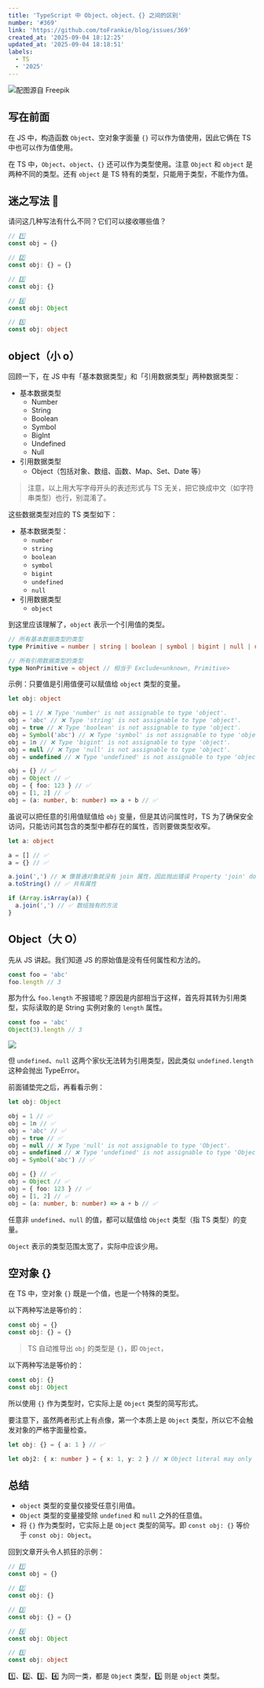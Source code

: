 ```yaml
---
title: 'TypeScript 中 Object、object、{} 之间的区别'
number: '#369'
link: 'https://github.com/toFrankie/blog/issues/369'
created_at: '2025-09-04 18:12:25'
updated_at: '2025-09-04 18:18:51'
labels:
  - TS
  - '2025'
---
```

![配图源自 Freepik](https://cdn.jsdelivr.net/gh/toFrankie/blog@main/images/2025/9/1756980702601.jpg)

## 写在前面

在 JS 中，构造函数 `Object`、空对象字面量 `{}` 可以作为值使用，因此它俩在 TS 中也可以作为值使用。

在 TS 中，`Object`、`object`、`{}` 还可以作为类型使用。注意 `Object` 和 `object` 是两种不同的类型。还有 `object` 是 TS 特有的类型，只能用于类型，不能作为值。


## 迷之写法 🤯

请问这几种写法有什么不同？它们可以接收哪些值？

```ts
// 1️⃣
const obj = {}

// 2️⃣
const obj: {} = {}

// 3️⃣
const obj: {}

// 4️⃣
const obj: Object

// 5️⃣
const obj: object
```

## object（小 o）

回顾一下，在 JS 中有「基本数据类型」和「引用数据类型」两种数据类型：

- 基本数据类型
    - Number
    - String
    - Boolean
    - Symbol
    - BigInt
    - Undefined
    - Null
- 引用数据类型
    - Object（包括对象、数组、函数、Map、Set、Date 等）

> 注意，以上用大写字母开头的表述形式与 TS 无关，把它换成中文（如字符串类型）也行，别混淆了。

这些数据类型对应的 TS 类型如下：

- 基本数据类型：
    - `number`
    - `string`
    - `boolean`
    - `symbol`
    - `bigint`
    - `undefined`
    - `null`
- 引用数据类型
    - `object`

到这里应该理解了，`object` 表示一个引用值的类型。

```ts
// 所有基本数据类型的类型
type Primitive = number | string | boolean | symbol | bigint | null | undefined

// 所有引用数据类型的类型
type NonPrimitive = object // 相当于 Exclude<unknown, Primitive>
```

示例：只要值是引用值便可以赋值给 `object` 类型的变量。

```ts
let obj: object

obj = 1 // ❌ Type 'number' is not assignable to type 'object'.
obj = 'abc' // ❌ Type 'string' is not assignable to type 'object'.
obj = true // ❌ Type 'boolean' is not assignable to type 'object'.
obj = Symbol('abc') // ❌ Type 'symbol' is not assignable to type 'object'.
obj = 1n // ❌ Type 'bigint' is not assignable to type 'object'.
obj = null // ❌ Type 'null' is not assignable to type 'object'.
obj = undefined // ❌ Type 'undefined' is not assignable to type 'object'.

obj = {} // ✅
obj = Object // ✅
obj = { foo: 123 } // ✅
obj = [1, 2] // ✅
obj = (a: number, b: number) => a + b // ✅
```

虽说可以把任意的引用值赋值给 `obj` 变量，但是其访问属性时，TS 为了确保安全访问，只能访问其包含的类型中都存在的属性，否则要做类型收窄。

```ts
let a: object

a = [] // ✅
a = {} // ✅

a.join(',') // ❌ 像普通对象就没有 join 属性，因此抛出错误 Property 'join' does not exist on type 'object'.
a.toString() // ✅ 共有属性

if (Array.isArray(a)) {
  a.join(',') // ✅ 数组独有的方法
}
```

## Object（大 O）

先从 JS 讲起。我们知道 JS 的原始值是没有任何属性和方法的。

```js
const foo = 'abc'
foo.length // 3
```

那为什么 `foo.length` 不报错呢？原因是内部相当于这样，首先将其转为引用类型，实际读取的是 String 实例对象的 `length` 属性。

```js
const foo = 'abc'
Object(3).length // 3
```

![](https://cdn.jsdelivr.net/gh/toFrankie/blog@main/images/2025/9/1756975794364.png)

但 `undefined`、`null` 这两个家伙无法转为引用类型，因此类似 `undefined.length` 这种会抛出 TypeError。

前面铺垫完之后，再看看示例：

```ts
let obj: Object

obj = 1 // ✅
obj = 1n // ✅
obj = 'abc' // ✅
obj = true // ✅
obj = null // ❌ Type 'null' is not assignable to type 'Object'.
obj = undefined // ❌ Type 'undefined' is not assignable to type 'Object'.
obj = Symbol('abc') // ✅

obj = {} // ✅
obj = Object // ✅
obj = { foo: 123 } // ✅
obj = [1, 2] // ✅
obj = (a: number, b: number) => a + b // ✅
```

任意非 `undefined`、`null` 的值，都可以赋值给 `Object` 类型（指 TS 类型）的变量。

`Object` 表示的类型范围太宽了，实际中应该少用。

## 空对象 {}

在 TS 中，空对象 `{}` 既是一个值，也是一个特殊的类型。

以下两种写法是等价的：

```ts
const obj = {}
const obj: {} = {}
```

> TS 自动推导出 `obj` 的类型是 `{}`，即 `Object`，

以下两种写法是等价的：

```ts
const obj: {}
const obj: Object
```

所以使用 `{}` 作为类型时，它实际上是 `Object` 类型的简写形式。

要注意下，虽然两者形式上有点像，第一个本质上是 `Object` 类型，所以它不会触发对象的严格字面量检查。

```ts
let obj: {} = { a: 1 } // ✅

let obj2: { x: number } = { x: 1, y: 2 } // ❌ Object literal may only specify known properties, and 'y' does not exist in type '{ x: number; }'.
```

## 总结

- `object` 类型的变量仅接受任意引用值。
- `Object` 类型的变量接受除 `undefined` 和 `null` 之外的任意值。
- 将 `{}` 作为类型时，它实际上是 `Object` 类型的简写。即 `const obj: {}` 等价于 `const obj: Object`。

回到文章开头令人抓狂的示例：

```ts
// 1️⃣
const obj = {}

// 2️⃣
const obj: {}

// 3️⃣
const obj: {} = {}

// 4️⃣
const obj: Object

// 5️⃣
const obj: object
```
1️⃣、2️⃣、3️⃣、4️⃣ 为同一类，都是 `Object` 类型，5️⃣ 则是 `object` 类型。

